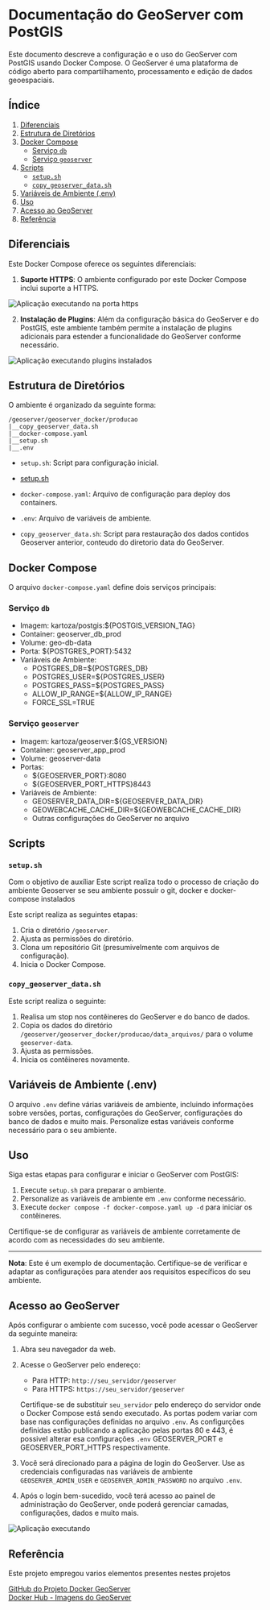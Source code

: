 

# Documentação do GeoServer com PostGIS

Este documento descreve a configuração e o uso do GeoServer com PostGIS usando Docker Compose. O GeoServer é uma plataforma de código aberto para compartilhamento, processamento e edição de dados geoespaciais.

## Índice

1. [Diferenciais](#diferenciais)
2. [Estrutura de Diretórios](#estrutura-de-diretórios)
3. [Docker Compose](#docker-compose)
   - [Serviço `db`](#serviço-db)
   - [Serviço `geoserver`](#serviço-geoserver)
4. [Scripts](#scripts)
   - [`setup.sh`](#setupsh)
   - [`copy_geoserver_data.sh`](#copy_geoserver_datash)
5. [Variáveis de Ambiente (.env)](#variáveis-de-ambiente-env)
6. [Uso](#uso)
7. [Acesso ao GeoServer](#acesso-ao-geoserver)
8. [Referência](#Referência)

## Diferenciais

Este Docker Compose oferece os seguintes diferenciais:

1. **Suporte HTTPS**: O ambiente configurado por este Docker Compose inclui suporte a HTTPS.

![Aplicação executando na porta https](img/geoserver001.png)


2. **Instalação de Plugins**: Além da configuração básica do GeoServer e do PostGIS, este ambiente também permite a instalação de plugins adicionais para estender a funcionalidade do GeoServer conforme necessário.

![Aplicação executando plugins instalados](img/geoserver002.png)

## Estrutura de Diretórios

O ambiente é organizado da seguinte forma:

 
    /geoserver/geoserver_docker/producao
    |__copy_geoserver_data.sh
    |__docker-compose.yaml
    |__setup.sh
    |__.env


- `setup.sh`: Script para configuração inicial.
- [setup.sh](./producao/setup.sh)

- `docker-compose.yaml`: Arquivo de configuração para deploy dos containers.

- `.env`: Arquivo de variáveis de ambiente.

- `copy_geoserver_data.sh`: Script para restauração dos dados contidos Geoserver anterior, conteudo do diretorio data do GeoServer.

## Docker Compose

O arquivo `docker-compose.yaml` define dois serviços principais:

### Serviço `db`

- Imagem: kartoza/postgis:${POSTGIS_VERSION_TAG}
- Container: geoserver_db_prod
- Volume: geo-db-data
- Porta: ${POSTGRES_PORT}:5432
- Variáveis de Ambiente:
  - POSTGRES_DB=${POSTGRES_DB}
  - POSTGRES_USER=${POSTGRES_USER}
  - POSTGRES_PASS=${POSTGRES_PASS}
  - ALLOW_IP_RANGE=${ALLOW_IP_RANGE}
  - FORCE_SSL=TRUE

### Serviço `geoserver`

- Imagem: kartoza/geoserver:${GS_VERSION}
- Container: geoserver_app_prod
- Volume: geoserver-data
- Portas:
    - ${GEOSERVER_PORT}:8080
    - ${GEOSERVER_PORT_HTTPS}8443
- Variáveis de Ambiente:
  - GEOSERVER_DATA_DIR=${GEOSERVER_DATA_DIR}
  - GEOWEBCACHE_CACHE_DIR=${GEOWEBCACHE_CACHE_DIR}
  - Outras configurações do GeoServer no arquivo

## Scripts

### `setup.sh`
Com o objetivo de auxíliar 
Este script realiza todo o processo de criação do ambiente Geoserver se seu ambiente possuir o git, docker e docker-compose instalados

Este script realiza as seguintes etapas:

1. Cria o diretório `/geoserver`.
2. Ajusta as permissões do diretório.
3. Clona um repositório Git (presumivelmente com arquivos de configuração).
4. Inicia o Docker Compose.

### `copy_geoserver_data.sh`

Este script realiza o seguinte:

1. Realisa um stop nos contêineres do GeoServer e do banco de dados.
2. Copia os dados do diretório `/geoserver/geoserver_docker/producao/data_arquivos/` para o volume `geoserver-data`.
3. Ajusta as permissões.
4. Inicia os contêineres novamente.

## Variáveis de Ambiente (.env)

O arquivo `.env` define várias variáveis de ambiente, incluindo informações sobre versões, portas, configurações do GeoServer, configurações do banco de dados e muito mais. Personalize estas variáveis conforme necessário para o seu ambiente.

## Uso

Siga estas etapas para configurar e iniciar o GeoServer com PostGIS:

1. Execute `setup.sh` para preparar o ambiente.
2. Personalize as variáveis de ambiente em `.env` conforme necessário.
3. Execute `docker compose -f docker-compose.yaml up -d` para iniciar os contêineres.

Certifique-se de configurar as variáveis de ambiente corretamente de acordo com as necessidades do seu ambiente.

---

**Nota**: Este é um exemplo de documentação. Certifique-se de verificar e adaptar as configurações para atender aos requisitos específicos do seu ambiente.

## Acesso ao GeoServer

Após configurar o ambiente com sucesso, você pode acessar o GeoServer da seguinte maneira:

1. Abra seu navegador da web.

2. Acesse o GeoServer pelo endereço:

   - Para HTTP: `http://seu_servidor/geoserver`
   - Para HTTPS: `https://seu_servidor/geoserver`

   Certifique-se de substituir `seu_servidor` pelo endereço do servidor onde o Docker Compose está sendo executado. As portas podem variar com base nas configurações definidas no arquivo `.env`. As configurções definidas estão publicando a aplicação pelas portas 80 e 443, é possivel alterar esa configurações `.env` GEOSERVER_PORT e GEOSERVER_PORT_HTTPS respectivamente.

3. Você será direcionado para a página de login do GeoServer. Use as credenciais configuradas nas variáveis de ambiente `GEOSERVER_ADMIN_USER` e `GEOSERVER_ADMIN_PASSWORD` no arquivo `.env`.

4. Após o login bem-sucedido, você terá acesso ao painel de administração do GeoServer, onde poderá gerenciar camadas, configurações, dados e muito mais.

![Aplicação executando](img/geoserver003.png)

## Referência
Este projeto empregou varios elementos presentes nestes projetos

[GitHub do Projeto Docker GeoServer](https://github.com/kartoza/docker-geoserver)  
[Docker Hub - Imagens do GeoServer](https://hub.docker.com/r/kartoza/geoserver/tags)
